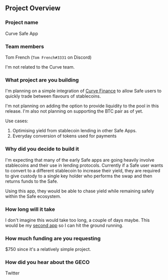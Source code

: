 ## Project Overview

### Project name

Curve Safe App

### Team members 

Tom French (`Tom French#3331` on Discord)

I'm not related to the Curve team.

### What project are you building 

I'm planning on a simple integration of [Curve Finance](https://curve.fi) to allow Safe users to quickly trade between flavours of stablecoins.

I'm not planning on adding the option to provide liquidity to the pool in this release. I'm also not planning on supporting the BTC pair as of yet.

Use cases:
1. Optimising yield from stablecoin lending in other Safe Apps.
2. Everyday conversion of tokens used for payments

### Why did you decide to build it 

I'm expecting that many of the early Safe apps are going heavily involve stablecoins and their use in lending protocols.
Currently if a Safe user wants to convert to a different stablecoin to increase their yield, they are required to give custody to a single key holder who performs the swap and then returns funds to the Safe.

Using this app, they would be able to chase yield while remaining safely within the Safe ecosystem.

### How long will it take 

I don't imagine this would take too long, a couple of days maybe. This would be my [second app](https://github.com/TomAFrench/sablier-safe-app/) so I can hit the ground running.

### How much funding are you requesting  

\$750 since it's a relatively simple project.

### How did you hear about the GECO

Twitter
